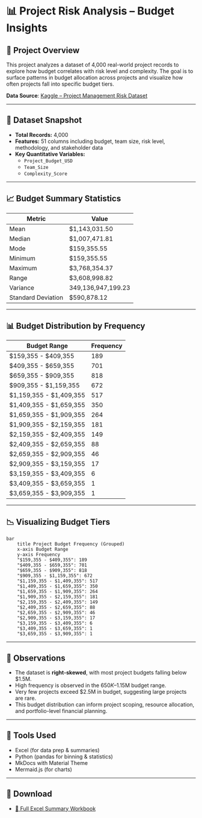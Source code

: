 # 📊 Project Risk Analysis – Budget Insights

## 🧾 Project Overview

This project analyzes a dataset of 4,000 real-world project records to explore how budget correlates with risk level and complexity. The goal is to surface patterns in budget allocation across projects and visualize how often projects fall into specific budget tiers.

**Data Source**: [Kaggle – Project Management Risk Dataset](https://www.kaggle.com/datasets/ka66ledata/project-management-risk-raw)

---

## 📁 Dataset Snapshot

- **Total Records:** 4,000
- **Features:** 51 columns including budget, team size, risk level, methodology, and stakeholder data
- **Key Quantitative Variables:**
  - `Project_Budget_USD`
  - `Team_Size`
  - `Complexity_Score`

---

## 📈 Budget Summary Statistics

| Metric            | Value         |
|-------------------|---------------|
| Mean              | $1,143,031.50 |
| Median            | $1,007,471.81 |
| Mode              | $159,355.55   |
| Minimum           | $159,355.55   |
| Maximum           | $3,768,354.37 |
| Range             | $3,608,998.82 |
| Variance          | 349,136,947,199.23 |
| Standard Deviation| $590,878.12   |

---

## 📊 Budget Distribution by Frequency

| Budget Range | Frequency |
|--------------|-----------|
| $159,355 - $409,355 | 189 |
| $409,355 - $659,355 | 701 |
| $659,355 - $909,355 | 818 |
| $909,355 - $1,159,355 | 672 |
| $1,159,355 - $1,409,355 | 517 |
| $1,409,355 - $1,659,355 | 350 |
| $1,659,355 - $1,909,355 | 264 |
| $1,909,355 - $2,159,355 | 181 |
| $2,159,355 - $2,409,355 | 149 |
| $2,409,355 - $2,659,355 | 88 |
| $2,659,355 - $2,909,355 | 46 |
| $2,909,355 - $3,159,355 | 17 |
| $3,159,355 - $3,409,355 | 6 |
| $3,409,355 - $3,659,355 | 1 |
| $3,659,355 - $3,909,355 | 1 |

---

## 📉 Visualizing Budget Tiers

```mermaid
bar
    title Project Budget Frequency (Grouped)
    x-axis Budget Range
    y-axis Frequency
    "$159,355 - $409,355": 189
    "$409,355 - $659,355": 701
    "$659,355 - $909,355": 818
    "$909,355 - $1,159,355": 672
    "$1,159,355 - $1,409,355": 517
    "$1,409,355 - $1,659,355": 350
    "$1,659,355 - $1,909,355": 264
    "$1,909,355 - $2,159,355": 181
    "$2,159,355 - $2,409,355": 149
    "$2,409,355 - $2,659,355": 88
    "$2,659,355 - $2,909,355": 46
    "$2,909,355 - $3,159,355": 17
    "$3,159,355 - $3,409,355": 6
    "$3,409,355 - $3,659,355": 1
    "$3,659,355 - $3,909,355": 1
```

---

## 🧠 Observations

- The dataset is **right-skewed**, with most project budgets falling below $1.5M.
- High frequency is observed in the $650K–$1.15M budget range.
- Very few projects exceed $2.5M in budget, suggesting large projects are rare.
- This budget distribution can inform project scoping, resource allocation, and portfolio-level financial planning.

---

## 🧰 Tools Used

- Excel (for data prep & summaries)
- Python (pandas for binning & statistics)
- MkDocs with Material Theme
- Mermaid.js (for charts)

---

## 📎 Download

- [📄 Full Excel Summary Workbook](assets/files/M4.5_Project_Budget_Histogram_Optimized.xlsx)

